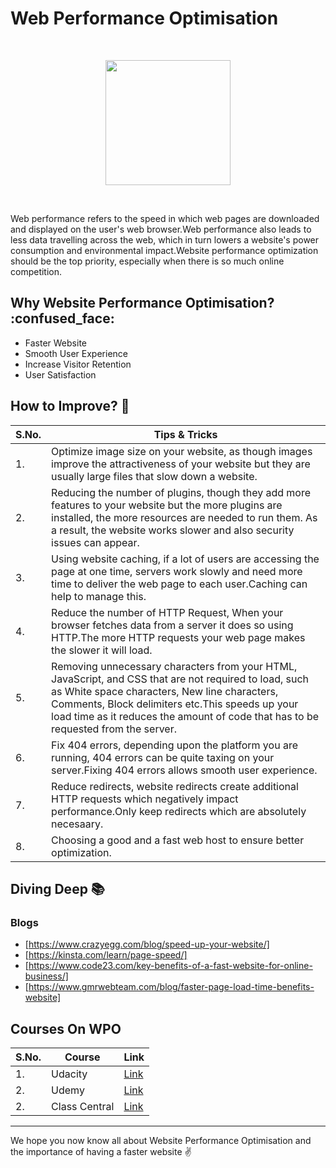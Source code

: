 # Web Performance Optimisation
<br>
<p align="center"><img src="https://webdeveloperoc.com/wp-content/uploads/2019/05/perform.png" height="200"></p>
<br>

Web performance refers to the speed in which web pages are downloaded and displayed on the user's web browser.Web performance also leads to less data travelling across the web, which in turn lowers a website's power consumption and environmental impact.Website performance optimization should be the top priority, especially when there is so much online competition.

## Why Website Performance Optimisation? :confused_face:
- Faster Website
- Smooth User Experience
- Increase Visitor Retention
- User Satisfaction

## How to Improve? :thinking:
|S.No.|Tips & Tricks|
|----|-----|
|1.|Optimize image size on your website, as though images improve the attractiveness of your website but they are usually large files that slow down a website. |
|2.|Reducing the number of plugins, though they add more features to your website but the more plugins are installed, the more resources are needed to run them. As a result, the website works slower and also security issues can appear.|
|3.|Using website caching, if a lot of users are accessing the page at one time, servers work slowly and need more time to deliver the web page to each user.Caching can help to manage this.|
|4.|Reduce the number of HTTP Request, When your browser fetches data from a server it does so using HTTP.The more HTTP requests your web page makes the slower it will load. |
|5.|Removing unnecessary characters from your HTML, JavaScript, and CSS that are not required to load, such as White space characters, New line characters, Comments, Block delimiters etc.This speeds up your load time as it reduces the amount of code that has to be requested from the server.|
|6.|Fix 404 errors, depending upon the platform you are running, 404 errors can be quite taxing on your server.Fixing 404 errors allows smooth user experience.|
|7.|Reduce redirects, website redirects create additional HTTP requests which negatively impact performance.Only keep redirects which are absolutely necesaary. |
|8.|Choosing a good and a fast web host to ensure better optimization.  |

## Diving Deep :books:

### Blogs

* [https://www.crazyegg.com/blog/speed-up-your-website/]
* [https://kinsta.com/learn/page-speed/]
* [https://www.code23.com/key-benefits-of-a-fast-website-for-online-business/]
* [https://www.gmrwebteam.com/blog/faster-page-load-time-benefits-website]

## Courses On WPO 
|S.No.|Course|Link|
|----|-----|-----|
|1.|Udacity|[Link](https://www.udacity.com/course/website-performance-optimization--ud884)|
|2.|Udemy  |[Link](https://www.udemy.com/course/improve-page-load-speed/)|
|2.|Class Central  |[Link](https://www.classcentral.com/course/udacity-website-performance-optimization-2189)|

<hr>

We hope you now know all about Website Performance Optimisation and the importance of having a faster website :v:








